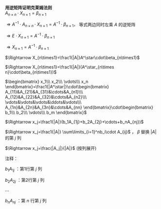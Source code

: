 **用逆矩阵证明克莱姆法则**  
 $A_{n\times n}\cdot X_{n\times1}=\beta_{n\times1}$  
  
 $\Rightarrow A^{-1}\cdot A_{n\times n}\cdot X_{n\times1}=A^{-1}\cdot\beta_{n\times1}，$ 等式两边同时左乘 $A$ 的逆矩阵  
  
 $\Rightarrow E\cdot X_{n\times1}=A^{-1}\cdot\beta_{n\times1}$  
  
 $\Rightarrow X_{n\times1}=A^{-1}\cdot\beta_{n\times1}$  
  
 $\Rightarrow X_{n\times1}=\frac1{|A|}A^\star\cdot\beta_{n\times1}$  
  
 $\Rightarrow X_{n\times1}=\frac1{|A|}(A^\star_{n\times n}\cdot\beta_{n\times1})$  
  
 $\begin{bmatrix}  
x_1\\\ x_2\\\ \vdots\\\ x_n  
\end{bmatrix}=\frac1{|A^\star|}\cdot\begin{bmatrix}  
A_{11}&A_{21}&A_{31}&\cdots&A_{n1}\\\  
A_{12}&A_{22}&A_{32}&\cdots&A_{n2}\\\  
\vdots&\vdots&\vdots&\ddots&\vdots\\\  
A_{1n}&A_{2n}&A_{3n}&\cdots&A_{nn}  
\end{bmatrix}\cdot\begin{bmatrix}  
b_1\\\ b_2\\\ \vdots\\\ b_m  
\end{bmatrix}$  
  
 $\Rightarrow x_j=\frac1{|A|}(b_1A_{1j}+b_2A_{2j}+\cdots+b_nA_{nj})$  
  
 $\Rightarrow x_j=\frac1{|A|}  
\sum\limits_{i=1}^nb_i\cdot A_{ij}$ ， $\beta$ 替换 $|A|$ 的第 $j$ 列  
  
 $\Rightarrow x_j=\frac{|A_j|}{|A|}$ (按列展开)  
  
注释：  
  
 $b_1A_{1j}$ ：第1行第 $j$ 列  
  
 $b_2A_{2j}$ ：第2行第 $j$ 列  
  
 $\cdots$  
  
 $b_nA_{nj}$ ：第 $n$ 行第 $j$ 列  
